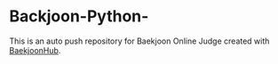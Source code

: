 # Backjoon-Python-
This is an auto push repository for Baekjoon Online Judge created with [BaekjoonHub](https://github.com/BaekjoonHub/BaekjoonHub).
